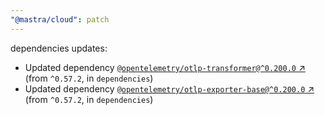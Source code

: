 ```yaml
---
"@mastra/cloud": patch
---
```

dependencies updates:
  - Updated dependency [`@opentelemetry/otlp-transformer@^0.200.0` ↗︎](https://www.npmjs.com/package/@opentelemetry/otlp-transformer/v/0.200.0) (from `^0.57.2`, in `dependencies`)
  - Updated dependency [`@opentelemetry/otlp-exporter-base@^0.200.0` ↗︎](https://www.npmjs.com/package/@opentelemetry/otlp-exporter-base/v/0.200.0) (from `^0.57.2`, in `dependencies`)

